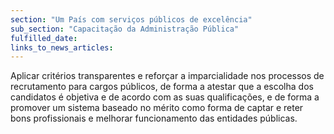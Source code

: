 ```yaml
---
section: "Um País com serviços públicos de excelência"
sub_section: "Capacitação da Administração Pública"
fulfilled_date:
links_to_news_articles:
---
```


Aplicar critérios transparentes e reforçar a imparcialidade nos processos de recrutamento para cargos públicos, de forma a atestar que a escolha dos candidatos é objetiva e de acordo com as suas qualificações, e de forma a promover um sistema baseado no mérito como forma de captar e reter bons profissionais e melhorar funcionamento das entidades públicas.